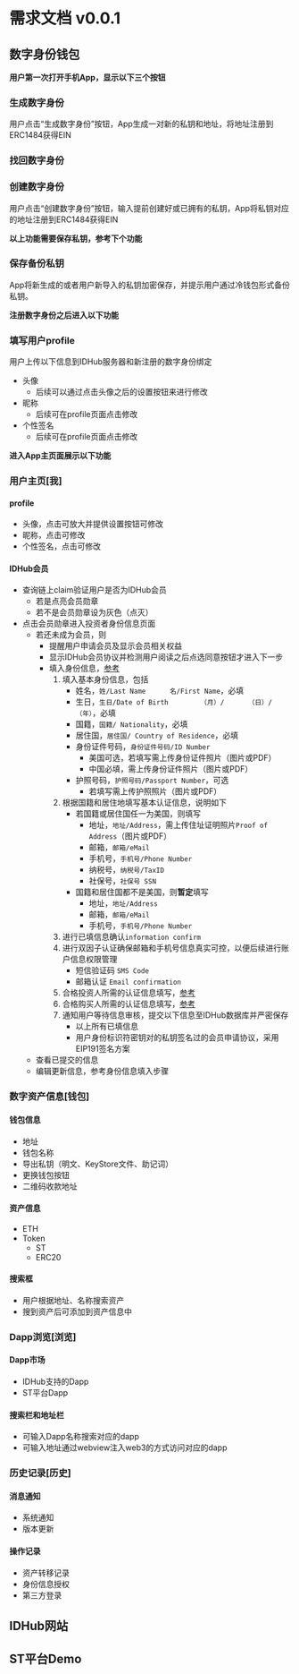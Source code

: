 # 需求文档 v0.0.1

## 数字身份钱包
**用户第一次打开手机App，显示以下三个按钮**
### 生成数字身份
用户点击“生成数字身份”按钮，App生成一对新的私钥和地址，将地址注册到ERC1484获得EIN
### 找回数字身份

### 创建数字身份
用户点击“创建数字身份”按钮，输入提前创建好或已拥有的私钥，App将私钥对应的地址注册到ERC1484获得EIN

**以上功能需要保存私钥，参考下个功能**
### 保存备份私钥
App将新生成的或者用户新导入的私钥加密保存，并提示用户通过冷钱包形式备份私钥。

**注册数字身份之后进入以下功能**
### 填写用户profile
用户上传以下信息到IDHub服务器和新注册的数字身份绑定

* 头像
	* 后续可以通过点击头像之后的设置按钮来进行修改
* 昵称
	* 后续可在profile页面点击修改
* 个性签名
	* 后续可在profile页面点击修改

**进入App主页面展示以下功能**
### 用户主页[我]
#### profile
* 头像，点击可放大并提供设置按钮可修改
* 昵称，点击可修改
* 个性签名，点击可修改

#### IDHub会员
* 查询链上claim验证用户是否为IDHub会员
	* 若是点亮会员勋章
	* 若不是会员勋章设为灰色（点灭）
* 点击会员勋章进入投资者身份信息页面
	* 若还未成为会员，则
		* 提醒用户申请会员及显示会员相关权益
		* 显示IDHub会员协议并检测用户阅读之后点选同意按钮才进入下一步
		* 填入身份信息，[参考](https://github.com/idhubnetwork/identity-resources-and-research/blob/master/MagicCircle/%E4%BA%A7%E5%93%81%E6%96%B9%E6%A1%88_did%E7%9B%B8%E5%85%B3.md#9idhub%E4%BC%9A%E5%91%98%E7%94%B3%E8%AF%B7) 
			1. 填入基本身份信息，包括
				* 姓名，`姓/Last Name      名/First Name`，必填
				* 生日，`生日/Date of Birth        （月）/      （日）/     （年）`，必填
				* 国籍，`国籍/ Nationality`，必填
				* 居住国，`居住国/ Country of Residence`，必填
				* 身份证件号码，`身份证件号码/ID Number`
					* 美国可选，若填写需上传身份证件照片（图片或PDF）
					* 中国必填，需上传身份证件照片（图片或PDF）
				* 护照号码，`护照号码/Passport Number`，可选
					* 若填写需上传护照照片（图片或PDF）
			2. 根据国籍和居住地填写基本认证信息，说明如下
				* 若国籍或居住国任一为美国，则填写
					* 地址，`地址/Address`，需上传住址证明照片`Proof of Address`（图片或PDF）
					* 邮箱，`邮箱/eMail`
					* 手机号，`手机号/Phone Number`
					* 纳税号，`纳税号/TaxID`
					* 社保号，`社保号 SSN` 
				* 国籍和居住国都不是美国，则**暂定**填写
					* 地址，`地址/Address`
					* 邮箱，`邮箱/eMail`
					* 手机号，`手机号/Phone Number`
			3. 进行已填信息确认`information confirm`
			4. 进行双因子认证确保邮箱和手机号信息真实可控，以便后续进行账户信息权限管理
				* 短信验证码 `SMS Code`
				* 邮箱认证 `Email confirmation`
			5. 合格投资人所需的认证信息填写，[参考](https://github.com/idhubnetwork/identity-resources-and-research/blob/master/MagicCircle/%E4%BA%A7%E5%93%81%E6%96%B9%E6%A1%88_did%E7%9B%B8%E5%85%B3.md#10%E5%90%88%E6%A0%BC%E6%8A%95%E8%B5%84%E4%BA%BA%E8%AE%A4%E8%AF%81)
			6. 合格购买人所需的认证信息填写，[参考](https://github.com/idhubnetwork/identity-resources-and-research/blob/master/MagicCircle/%E4%BA%A7%E5%93%81%E6%96%B9%E6%A1%88_did%E7%9B%B8%E5%85%B3.md#11%E5%90%88%E6%A0%BC%E6%8A%95%E8%B5%84%E4%BA%BA%E8%AE%A4%E8%AF%81)
			7. 通知用户等待信息审核，提交以下信息至IDHub数据库并严密保存
				* 以上所有已填信息
				* 用户身份标识符密钥对的私钥签名过的会员申请协议，采用EIP191签名方案
	* 查看已提交的信息
	* 编辑更新信息，参考身份信息填入步骤

### 数字资产信息[钱包]
#### 钱包信息
* 地址
* 钱包名称
* 导出私钥（明文、KeyStore文件、助记词）
* 更换钱包按钮
* 二维码收款地址
#### 资产信息
* ETH
* Token
	* ST
	* ERC20

#### 搜索框
* 用户根据地址、名称搜索资产
* 搜到资产后可添加到资产信息中

### Dapp浏览[浏览]
#### Dapp市场
* IDHub支持的Dapp
* ST平台Dapp

#### 搜索栏和地址栏
* 可输入Dapp名称搜索对应的dapp
* 可输入地址通过webview注入web3的方式访问对应的dapp

### 历史记录[历史]
#### 消息通知
* 系统通知
* 版本更新

#### 操作记录
* 资产转移记录
* 身份信息授权
* 第三方登录

## IDHub网站

## ST平台Demo
